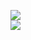 [![](https://img.shields.io/badge/Made%20With-Github%20Spray-lightgrey.svg?style=for-the-badge&logo=github)](https://github.com/Annihil/github-spray#20851)  
[![](https://i.imgur.com/2DrTn0Z.gif)](https://github.com/Annihil/github-spray)